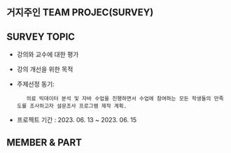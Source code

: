 ## 거지주인 TEAM PROJEC(SURVEY)
## SURVEY TOPIC
- 강의와 교수에 대한 평가
- 강의 개선을 위한 목적
- 주제선정 동기: 
 
         의료 빅데이터 분석 및 자바 수업을 진행하면서 수업에 참여하는 모든 학생들의 만족도를 조사하고자 설문조사 프로그램 제작 계획.
- 프로젝트 기간 : 2023. 06. 13 ~ 2023. 06. 15
## MEMBER & PART
